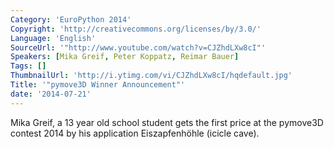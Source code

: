 ```yaml
---
Category: 'EuroPython 2014'
Copyright: 'http://creativecommons.org/licenses/by/3.0/'
Language: 'English'
SourceUrl: '"http://www.youtube.com/watch?v=CJZhdLXw8cI"'
Speakers: [Mika Greif, Peter Koppatz, Reimar Bauer]
Tags: []
ThumbnailUrl: 'http://i.ytimg.com/vi/CJZhdLXw8cI/hqdefault.jpg'
Title: '"pymove3D Winner Announcement"'
date: '2014-07-21'
---
```

Mika Greif, a 13 year old school student gets the first price at the pymove3D contest 2014 by his application Eiszapfenhöhle (icicle cave).